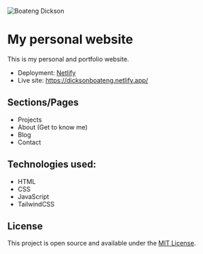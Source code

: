 ![Boateng Dickson](https://user-images.githubusercontent.com/89385798/187561969-c9aa4fb6-761b-4276-809c-56a563d09261.png)

# My personal website
This is my personal and portfolio website.

 - Deployment: [Netlify](https://www.netlify.com/)
 - Live site: https://dicksonboateng.netlify.app/
 
 ## Sections/Pages
 - Projects
 - About (Get to know me)
 - Blog
 - Contact
 
 ## Technologies used:
 - HTML
 - CSS
 - JavaScript
 - TailwindCSS
 
## License 
This project is open source and available under the [MIT License](LICENSE.md).

